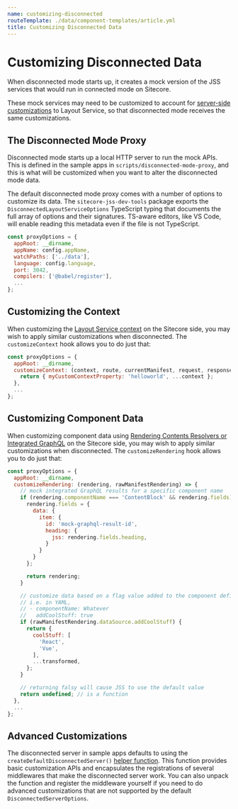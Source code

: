 ```yaml
---
name: customizing-disconnected
routeTemplate: ./data/component-templates/article.yml
title: Customizing Disconnected Data
---
```


# Customizing Disconnected Data

When disconnected mode starts up, it creates a mock version of the JSS services that would run in connected mode on Sitecore.

These mock services may need to be customized to account for [server-side customizations](/docs/techniques/extending-layout-service/extending-layout-service-overview) to Layout Service, so that disconnected mode receives the same customizations.

## The Disconnected Mode Proxy

Disconnected mode starts up a local HTTP server to run the mock APIs. This is defined in the sample apps in `scripts/disconnected-mode-proxy`, and this is what will be customized when you want to alter the disconnected mode data.

The default disconnected mode proxy comes with a number of options to customize its data. The `sitecore-jss-dev-tools` package exports the `DisconnectedLayoutServiceOptions` TypeScript typing that documents the full array of options and their signatures. TS-aware editors, like VS Code, will enable reading this metadata even if the file is not TypeScript.

```js
const proxyOptions = {
  appRoot: __dirname,
  appName: config.appName,
  watchPaths: ['../data'],
  language: config.language,
  port: 3042,
  compilers: ['@babel/register'],
  ...
};
```

## Customizing the Context

When customizing the [Layout Service context](/docs/techniques/extending-layout-service/layoutservice-extending-context) on the Sitecore side, you may wish to apply similar customizations when disconnected. The `customizeContext` hook allows you to do just that:

```js
const proxyOptions = {
  appRoot: __dirname,
  customizeContext: (context, route, currentManifest, request, response) => {
    return { myCustomContextProperty: 'helloworld', ...context };
  },
  ...
};
```

## Customizing Component Data

When customizing component data using [Rendering Contents Resolvers or Integrated GraphQL](/docs/techniques/extending-layout-service/layoutservice-rendering-contents) on the Sitecore side, you may wish to apply similar customizations when disconnected. The `customizeRendering` hook allows you to do just that:

```js
const proxyOptions = {
  appRoot: __dirname,
  customizeRendering: (rendering, rawManifestRendering) => {
    // mock integrated GraphQL results for a specific component name
    if (rendering.componentName === 'ContentBlock' && rendering.fields) {
      rendering.fields = {
        data: {
          item: {
            id: 'mock-graphql-result-id',
            heading: {
              jss: rendering.fields.heading,
            }
          }
        }
      };

      return rendering;
    }

    // customize data based on a flag value added to the component definition on the route
    // i.e. in YAML, 
    // - componentName: Whatever
    //   addCoolStuff: true
    if (rawManifestRendering.dataSource.addCoolStuff) {
      return {
        coolStuff: [
          'React',
          'Vue',
        ],
        ...transformed,
      };
    }

    // returning falsy will cause JSS to use the default value
    return undefined; // is a function
  },
  ...
};
```

## Advanced Customizations

The disconnected server in sample apps defaults to using the `createDefaultDisconnectedServer()` [helper function](https://github.com/Sitecore/jss/blob/master/packages/sitecore-jss-dev-tools/src/disconnected-server/create-default-disconnected-server.ts). This function provides basic customization APIs and encapsulates the registrations of several middlewares that make the disconnected server work. You can also unpack the function and register the middleware yourself if you need to do advanced customizations that are not supported by the default `DisconnectedServerOptions`.
